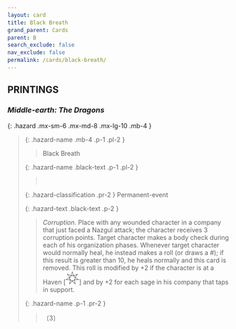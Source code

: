 ```yaml
---
layout: card
title: Black Breath
grand_parent: Cards
parent: B
search_exclude: false
nav_exclude: false
permalink: /cards/black-breath/
---
```


## PRINTINGS


### _Middle-earth: The Dragons_

{: .hazard .mx-sm-6 .mx-md-8 .mx-lg-10 .mb-4 }
> {: .hazard-name .mb-4 .p-1 .pl-2 }
> > <div class="hazard-mp"></div>
> > <div class="card-name">Black Breath</div>
>
> {: .hazard-name .black-text .p-1 .pl-2 }
> > &nbsp;
>
> {: .hazard-classification .pr-2 }
> Permanent-event
>
> {: .hazard-text .black-text .p-2 }
> > _Corruption._ Place with any wounded character in a company that just faced a Nazgul attack; the character receives 3 corruption points. Target character makes a body check during each of his organization phases. Whenever target character would normally heal, he instead makes a roll (or draws a #); if this result is greater than 10, he heals normally and this card is removed. This roll is modified by +2 if the character is at a Haven \[![](/assets/images/free-haven.svg)] and by +2 for each sage in his company that taps in support. 
>
> {: .hazard-name .p-1 .pr-2 }
> > <div class="card-shield"></div>
> > <div class="card-corruption">〔3〕</div>
